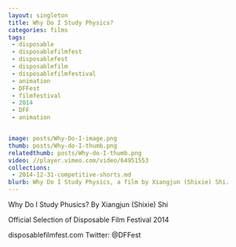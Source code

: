 ```yaml
---
layout: singleton
title: Why Do I Study Physics?
categories: films
tags:
 - disposable
 - disposablefilmfest
 - disposablefest
 - disposablefilm
 - disposablefilmfestival
 - animation
 - DFFest
 - filmfestival
 - 2014
 - DFF
 - animation


image: posts/Why-Do-I-image.png
thumb: posts/Why-do-I-thumb.png
relatedthumb: posts/Why-do-I-thumb.png
video: //player.vimeo.com/video/64951553
collections:
 - 2014-12-31-competitive-shorts.md
blurb: Why Do I Study Physics, a film by Xiangjun (Shixie) Shi.
---
```


Why Do I Study Phusics?
By Xiangjun (Shixie) Shi

Official Selection of Disposable Film Festival 2014

disposablefilmfest.com
Twitter: @DFFest
